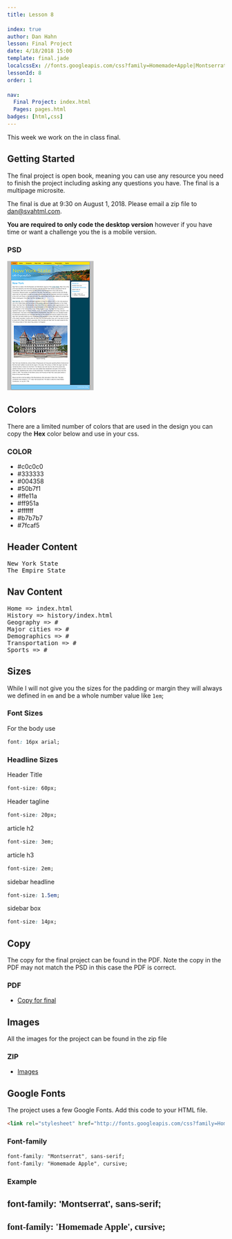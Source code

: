 ```yaml
---
title: Lesson 8

index: true
author: Dan Hahn
lesson: Final Project
date: 4/18/2018 15:00
template: final.jade
localcssEx: //fonts.googleapis.com/css?family=Homemade+Apple|Montserrat|Roboto+Mono
lessonId: 8
order: 1

nav:
  Final Project: index.html
  Pages: pages.html
badges: [html,css]
---
```


This week we work on the in class final.

<span class="more"></span>

## Getting Started

The final project is open book, meaning you can use any resource you need to finish the project including asking any questions you have. The final is a multipage microsite.

The final is due at 9:30 on August 1, 2018. Please email a zip file to dan@svahtml.com.

**You are required to only code the desktop version** however if you have time or want a challenge you the is a mobile version.

### PSD

[![](summer.png)](summer.psd)

## Colors

There are a limited number of colors that are used in the design you can copy the **Hex** color below and use in your css.

### COLOR

- \#c0c0c0
- \#333333
- \#004358
- \#50b7f1
- \#ffe11a
- \#ff951a
- \#ffffff
- \#b7b7b7
- \#7fcaf5

## Header Content

<pre class="text-content">
New York State
The Empire State
</pre>

## Nav Content

<pre class="text-content">
Home => index.html
History => history/index.html
Geography => #
Major cities => #
Demographics => #
Transportation => #
Sports => #
</pre>

## Sizes

While I will not give you the sizes for the padding or margin they will always we defined in `em` and be a whole number value like `1em`;

### Font Sizes

For the body use

```css
font: 16px arial;
```

### Headline Sizes

Header Title

```css
font-size: 60px;
```

Header tagline

```css
font-size: 20px;
```

article h2

```css
font-size: 3em;
```

article h3

```css
font-size: 2em;
```

sidebar headline

```css
font-size: 1.5em;
```

sidebar box

```css
font-size: 14px;
```

## Copy

The copy for the final project can be found in the PDF. Note the copy in the PDF may not match the PSD in this case the PDF is correct.

### PDF

- [Copy for final](./final/final-content.pdf)

## Images

All the images for the project can be found in the zip file

### ZIP

- [Images](./final/images.zip)

## Google Fonts

The project uses a few Google Fonts. Add this code to your HTML file.

```html
<link rel="stylesheet" href="http://fonts.googleapis.com/css?family=Homemade+Apple|Montserrat">
```

### Font-family

```css
font-family: "Montserrat", sans-serif;
font-family: "Homemade Apple", cursive;
```

### Example

<h2 style="font-family: 'Montserrat', sans-serif">font-family: 'Montserrat', sans-serif;</h2>

<h2 style="font-family: 'Homemade Apple', cursive">font-family: 'Homemade Apple', cursive;</h2>
